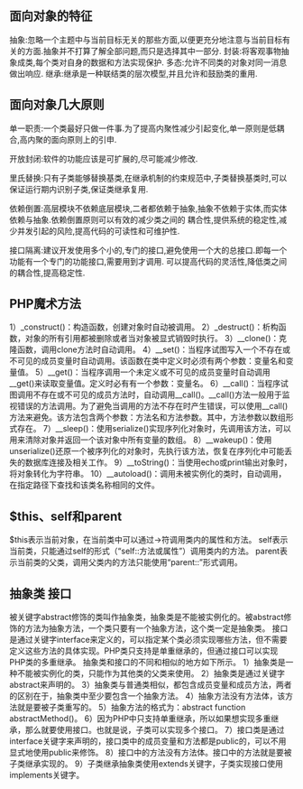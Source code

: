 ## 面向对象的特征
抽象:忽略一个主题中与当前目标无关的那些方面,以便更充分地注意与当前目标有关的方面.抽象并不打算了解全部问题,而只是选择其中一部分.
封装:将客观事物抽象成类,每个类对自身的数据和方法实现保护.
多态:允许不同类的对象对同一消息做出响应.
继承:继承是一种联结类的层次模型,并且允许和鼓励类的重用.

## 面向对象几大原则
单一职责:一个类最好只做一件事.为了提高内聚性减少引起变化,单一原则是低耦合,高内聚的面向原则上的引申.

开放封闭:软件的功能应该是可扩展的,尽可能减少修改.

里氏替换:只有子类能够替换基类,在继承机制的约束规范中,子类替换基类时,可以保证运行期内识别子类,保证类继承复用.

依赖倒置:高层模块不依赖底层模块,二者都依赖于抽象,抽象不依赖于实体,而实体依赖与抽象.依赖倒置原则可以有效的减少类之间的
       耦合性,提供系统的稳定性,减少并发引起的风险,提高代码的可读性和可维护性.
       
 接口隔离:建议开发使用多个小的,专门的接口,避免使用一个大的总接口.即每一个功能有一个专门的功能接口,需要用到才调用.
 可以提高代码的灵活性,降低类之间的耦合性,提高稳定性. 
 
 ## PHP魔术方法
 1）_construct()：构造函数，创建对象时自动被调用。
 2）_destruct()：析构函数，对象的所有引用都被删除或者当对象被显式销毁时执行。
 3）__clone()：克隆函数，调用clone方法时自动调用。
 4）__set()：当程序试图写入一个不存在或不可见的成员变量时自动调用。该函数在类中定义时必须有两个参数：变量名和变量值。
 5）__get()：当程序调用一个未定义或不可见的成员变量时自动调用__get()来读取变量值。定义时必有有一个参数：变量名。
 6）__call()：当程序试图调用不存在或不可见的成员方法时，自动调用__call()。__call()方法一般用于监视错误的方法调用。为了避免当调用的方法不存在时产生错误，可以使用__call()方法来避免。该方法包含两个参数：方法名和方法参数。其中，方法参数以数组形式存在。
 7）__sleep()：使用serialize()实现序列化对象时，先调用该方法，可以用来清除对象并返回一个该对象中所有变量的数组。
 8）__wakeup()：使用unserialize()还原一个被序列化的对象时，先执行该方法，恢复在序列化中可能丢失的数据库连接及相关工作。
 9）__toString()：当使用echo或print输出对象时，将对象转化为字符串。
 10）__autoload()：调用未被实例化的类时，自动调用，在指定路径下查找和该类名称相同的文件。   
 ##  $this、self和parent
 $this表示当前对象，在当前类中可以通过->符调用类内的属性和方法。
 self表示当前类，只能通过self的形式（“self::方法或属性”）调用类内的方法。
 parent表示当前类的父类，调用父类内的方法只能使用“parent::”形式调用。 
 ## 抽象类 接口
 被关键字abstract修饰的类叫作抽象类，抽象类是不能被实例化的。被abstract修饰的方法为抽象方法，一个类只要有一个抽象方法，这个类一定是抽象类。
 接口是通过关键字interface来定义的，可以指定某个类必须实现哪些方法，但不需要定义这些方法的具体实现。PHP类只支持是单重继承的，但通过接口可以实现PHP类的多重继承。
 抽象类和接口的不同和相似的地方如下所示。
 1）抽象类是一种不能被实例化的类，只能作为其他类的父类来使用。
 2）抽象类是通过关键字abstract来声明的。
 3）抽象类与普通类相似，都包含成员变量和成员方法，两者的区别在于，抽象类中至少要包含一个抽象方法。
 4）抽象方法没有方法体，该方法就是要被子类重写的。
 5）抽象方法的格式为：abstract function abstractMethod()。
 6）因为PHP中只支持单重继承，所以如果想实现多重继承，那么就要使用接口。也就是说，子类可以实现多个接口。
 7）接口类是通过interface关键字来声明的，接口类中的成员变量和方法都是public的，可以不用显式地使用public来修饰。
 8）接口中的方法没有方法体。接口中的方法就是要被子类继承实现的。
 9）子类继承抽象类使用extends关键字，子类实现接口使用implements关键字。 